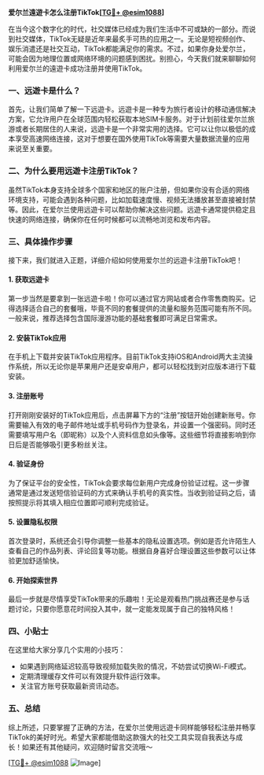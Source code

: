 **爱尔兰遠遊卡怎么注册TikTok[[TG💪+ @esim1088](https://t.me/s/esim1088)]**

在当今这个数字化的时代，社交媒体已经成为我们生活中不可或缺的一部分。而说到社交媒体，TikTok无疑是近年来最炙手可热的应用之一。无论是短视频创作、娱乐消遣还是社交互动，TikTok都能满足你的需求。不过，如果你身处爱尔兰，可能会因为地理位置或网络环境的问题感到困扰。别担心，今天我们就来聊聊如何利用爱尔兰的遠遊卡成功注册并使用TikTok。

### 一、远遊卡是什么？

首先，让我们简单了解一下远遊卡。远遊卡是一种专为旅行者设计的移动通信解决方案，它允许用户在全球范围内轻松获取本地SIM卡服务。对于计划前往爱尔兰旅游或者长期居住的人来说，远遊卡是一个非常实用的选择。它可以让你以极低的成本享受高速网络连接，这对于想要在国外使用TikTok等需要大量数据流量的应用来说至关重要。

### 二、为什么要用远遊卡注册TikTok？

虽然TikTok本身支持全球多个国家和地区的账户注册，但如果你没有合适的网络环境支持，可能会遇到各种问题，比如加载速度慢、视频无法播放甚至直接被封禁等。因此，在爱尔兰使用远遊卡可以帮助你解决这些问题。远遊卡通常提供稳定且快速的网络连接，确保你在任何时候都可以流畅地浏览和发布内容。

### 三、具体操作步骤

接下来，我们就进入正题，详细介绍如何使用爱尔兰的远遊卡注册TikTok吧！

#### 1. 获取远遊卡

第一步当然是要拿到一张远遊卡啦！你可以通过官方网站或者合作零售商购买。记得选择适合自己的套餐哦，毕竟不同的套餐提供的流量和服务范围可能有所不同。一般来说，推荐选择包含国际漫游功能的基础套餐即可满足日常需求。

#### 2. 安装TikTok应用

在手机上下载并安装TikTok应用程序。目前TikTok支持iOS和Android两大主流操作系统，所以无论你是苹果用户还是安卓用户，都可以轻松找到对应版本进行下载安装。

#### 3. 注册账号

打开刚刚安装好的TikTok应用后，点击屏幕下方的“注册”按钮开始创建新账号。你需要输入有效的电子邮件地址或手机号码作为登录名，并设置一个强密码。同时还需要填写用户名（即昵称）以及个人资料信息如头像等。这些细节将直接影响到你日后是否能够吸引更多粉丝关注。

#### 4. 验证身份

为了保证平台的安全性，TikTok会要求每位新用户完成身份验证过程。这一步骤通常是通过发送短信验证码的方式来确认手机号的真实性。当收到验证码之后，请按照提示将其填入相应位置即可顺利完成验证。

#### 5. 设置隐私权限

首次登录时，系统还会引导你调整一些基本的隐私设置选项。例如是否允许陌生人查看自己的作品列表、评论回复等功能。根据自身喜好合理设置这些参数可以让体验更加舒适愉快。

#### 6. 开始探索世界

最后一步就是尽情享受TikTok带来的乐趣啦！无论是观看热门挑战赛还是参与话题讨论，只要你愿意花时间投入其中，就一定能发现属于自己的独特风格！

### 四、小贴士

在这里给大家分享几个实用的小技巧：

- 如果遇到网络延迟较高导致视频加载失败的情况，不妨尝试切换Wi-Fi模式。
- 定期清理缓存文件可以有效提升软件运行效率。
- 关注官方账号获取最新资讯动态。

### 五、总结

综上所述，只要掌握了正确的方法，在爱尔兰使用远遊卡同样能够轻松注册并畅享TikTok的美好时光。希望大家都能借助这款强大的社交工具实现自我表达与成长！如果还有其他疑问，欢迎随时留言交流哦～

[[TG💪+ @esim1088](https://t.me/s/esim1088) ![Image](https://i.postimg.cc/4NQfJmqS/Snipaste-2025-05-13-00-14-12.png)]